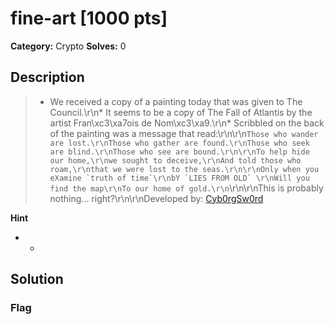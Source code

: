 # fine-art [1000 pts]

**Category:** Crypto
**Solves:** 0

## Description
>* We received a copy of a painting today that was given to The Council.\r\n* It seems to be a copy of The Fall of Atlantis by the artist Fran\xc3\xa7ois de Nom\xc3\xa9.\r\n* Scribbled on the back of the painting was a message that read:\r\n\r\n```Those who wander are lost.\r\nThose who gather are found.\r\nThose who seek are blind.\r\nThose who see are bound.\r\n\r\nTo help hide our home,\r\nwe sought to deceive,\r\nAnd told those who roam,\r\nthat we were lost to the seas.\r\n\r\nOnly when you eXamine `truth of time`\r\nbY `LIES FROM OLD` \r\nWill you find the map\r\nTo our home of gold.\r\n```\r\n\r\nThis is probably nothing... right?\r\n\r\nDeveloped by: [Cyb0rgSw0rd](https://github.com/alfredsimpson)

**Hint**
* -

## Solution

### Flag

